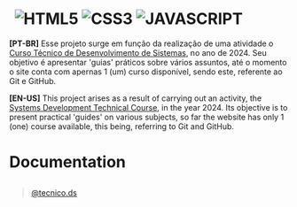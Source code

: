# <img src="https://i.postimg.cc/4N8WY5Fb/Logo1.png" height="3rem"> ![HTML5](https://img.shields.io/badge/html5-%23E34F26.svg?style=for-the-badge&logo=html5&logoColor=white) ![CSS3](https://img.shields.io/badge/css3-%231572B6.svg?style=for-the-badge&logo=css3&logoColor=white) ![JAVASCRIPT](https://camo.githubusercontent.com/53ec2e58e03ba275d9b3a386abd96a243cf744a1a7121bdf8262fc8ae6ebc335/68747470733a2f2f696d672e736869656c64732e696f2f62616467652f6a6176617363726970742d2532333332333333302e7376673f7374796c653d666f722d7468652d6261646765266c6f676f3d6a617661736372697074266c6f676f436f6c6f723d253233463744463145)

**[PT-BR]** Esse projeto surge em função da realização de uma atividade o [Curso Técnico de Desenvolvimento de Sistemas](https://www.instagram.com/@tecnico.ds), no ano de 2024. Seu objetivo é apresentar 'guias' práticos sobre vários assuntos, até o momento o site conta com apernas 1 (um) curso disponível, sendo este, referente ao Git e GitHub.

**[EN-US]** This project arises as a result of carrying out an activity, the [Systems Development Technical Course](https://www.instagram.com/@tecnico.ds), in the year 2024. Its objective is to present practical 'guides' on various subjects, so far the website has only 1 (one) course available, this being, referring to Git and GitHub.

# Documentation


##
> [@tecnico.ds](https://www.instagram.com/@tecnico.ds)

